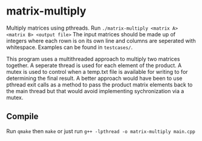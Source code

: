 # matrix-multiply
Multiply matrices using pthreads. Run `./matrix-multiply <matrix A> <matrix B> <output file>` The input matrices should be made up of integers where each rown is on its own line and columns are seperated with whitespace. Examples can be found in `testcases/`.

This program uses a multithreaded approach to multiply two matrices together. A seperate thread is used for each element of the product. A mutex is used to control when a temp.txt file is available for writing to for determining the final result. A better approach would have been to use pthread exit calls as a method to pass the product matrix elements back to the main thread but that would avoid implementing sychronization via a mutex.

## Compile
Run `qmake` then `make` or just run `g++ -lpthread -o matrix-multiply main.cpp`
